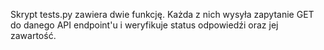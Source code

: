 Skrypt tests.py zawiera dwie funkcję. Każda z nich wysyła zapytanie GET do danego API endpoint'u i weryfikuje status
odpowiedźi oraz jej zawartość.
